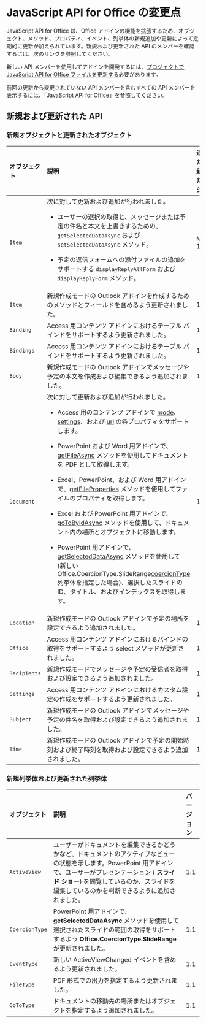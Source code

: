 # <a name="whats-changed-in-the-javascript-api-for-office"></a>JavaScript API for Office の変更点

JavaScript API for Office は、Office アドインの機能を拡張するため、オブジェクト、メソッド、プロパティ、イベント、列挙体の新規追加や更新によって定期的に更新が加えられています。新規および更新された API のメンバーを確認するには、次のリンクを参照してください。

新しい API メンバーを使用してアドインを開発するには、[プロジェクトで JavaScript API for Office ファイルを更新する](https://docs.microsoft.com/office/dev/add-ins/develop/update-your-javascript-api-for-office-and-manifest-schema-version)必要があります。

前回の更新から変更されていない API メンバーを含むすべての API メンバーを表示するには、「[JavaScript API for Office](javascript-api-for-office.md)」を参照してください。

## <a name="new-and-updated-apis"></a>新規および更新された API

### <a name="new-and-updated-objects"></a>新規オブジェクトと更新されたオブジェクト

|**オブジェクト**|**説明**|**追加または更新されたバージョン**|
|:-----|:-----|:-----|
|`Item`|次に対して更新および追加が行われました。<br><ul><li><p>ユーザーの選択の取得と、メッセージまたは予定の件名と本文を上書きするための、`getSelectedDataAsync` および `setSelectedDataAsync` メソッド。</p></li><li><p>予定の返信フォームへの添付ファイルの追加をサポートする `displayReplyAllForm` および `displayReplyForm` メソッド。</p></li></ul>|Mailbox 1.2|
|`Item`|新規作成モードの Outlook アドインを作成するためのメソッドとフィールドを含めるよう更新されました。 |1.1|
|`Binding`|Access 用コンテンツ アドインにおけるテーブル バインドをサポートするよう更新されました。|1.1|
|`Bindings`|Access 用コンテンツ アドインにおけるテーブル バインドをサポートするよう更新されました。|1.1|
|`Body`|新規作成モードの Outlook アドインでメッセージや予定の本文を作成および編集できるよう追加されました。|1.1|
|`Document`|次に対して更新および追加が行われました。 <ul><li><p>Access 用のコンテンツ アドインで <a href="https://docs.microsoft.com/javascript/api/office/office.document" target="_blank">mode</a>、<a href="https://docs.microsoft.com/javascript/api/office/office.document#settings" target="_blank">settings</a>、および <a href="https://docs.microsoft.com/javascript/api/office/office.document" target="_blank">url</a> の各プロパティをサポートします。</p></li><li><p>PowerPoint および Word 用アドインで、<a href="https://docs.microsoft.com/javascript/api/office/office.document#getfileasync-filetype--options--callback-" target="_blank">getFileAsync</a> メソッドを使用してドキュメントを PDF として取得します。</p></li><li><p>Excel、PowerPoint、および Word 用アドインで、<a href="https://docs.microsoft.com/javascript/api/office/office.document#getfilepropertiesasync-options--callback-" target="_blank">getFileProperties</a> メソッドを使用してファイルのプロパティを取得します。</p></li><li><p>Excel および PowerPoint 用アドインで、<a href="https://docs.microsoft.com/javascript/api/office/office.document#gotobyidasync-id--gototype--options--callback-" target="_blank">goToByIdAsync</a> メソッドを使用して、ドキュメント内の場所とオブジェクトに移動します。</p></li><li><p>PowerPoint 用アドインで、<a href="https://docs.microsoft.com/javascript/api/office/office.document#getselecteddataasync-coerciontype--options--callback-" target="_blank">getSelectedDataAsync</a> メソッドを使用して (新しい <span class="keyword">Office.CoercionType.SlideRange</span><a href="https://docs.microsoft.com/javascript/api/office/office.coerciontype" target="_blank">coercionType</a> 列挙体を指定した場合)、選択したスライドの ID、タイトル、およびインデックスを取得します。</p></li></ul>|1.1|
|`Location`|新規作成モードの Outlook アドインで予定の場所を設定できるよう追加されました。|1.1|
|`Office`|Access 用コンテンツ アドインにおけるバインドの取得をサポートするよう select メソッドが更新されました。|1.1|
|`Recipients`|新規作成モードでメッセージや予定の受信者を取得および設定できるよう追加されました。|1.1|
|`Settings`|Access 用コンテンツ アドインにおけるカスタム設定の作成をサポートするよう更新されました。|1.1|
|`Subject`|新規作成モードの Outlook アドインでメッセージや予定の件名を取得および設定できるよう追加されました。|1.1|
|`Time`|新規作成モードの Outlook アドインで予定の開始時刻および終了時刻を取得および設定できるよう追加されました。|1.1|

### <a name="new-and-updated-enumerations"></a>新規列挙体および更新された列挙体

|**オブジェクト**|**説明**|**バージョン**|
|:-----|:-----|:-----|
|`ActiveView`|ユーザーがドキュメントを編集できるかどうかなど、ドキュメントのアクティブなビューの状態を示します。PowerPoint 用アドインで、ユーザーがプレゼンテーション ( **スライド ショー**) を閲覧しているのか、スライドを編集しているのかを判断できるように追加されました。 |1.1|
|`CoercionType`|PowerPoint 用アドインで、**getSelectedDataAsync** メソッドを使用して選択されたスライドの範囲の取得をサポートするよう **Office.CoercionType.SlideRange** が更新されました。|1.1|
|`EventType`|新しい ActiveViewChanged イベントを含めるよう更新されました。|1.1|
|`FileType`|PDF 形式での出力を指定するよう更新されました。|1.1|
|`GoToType`|ドキュメントの移動先の場所またはオブジェクトを指定するよう追加されました。|1.1|

